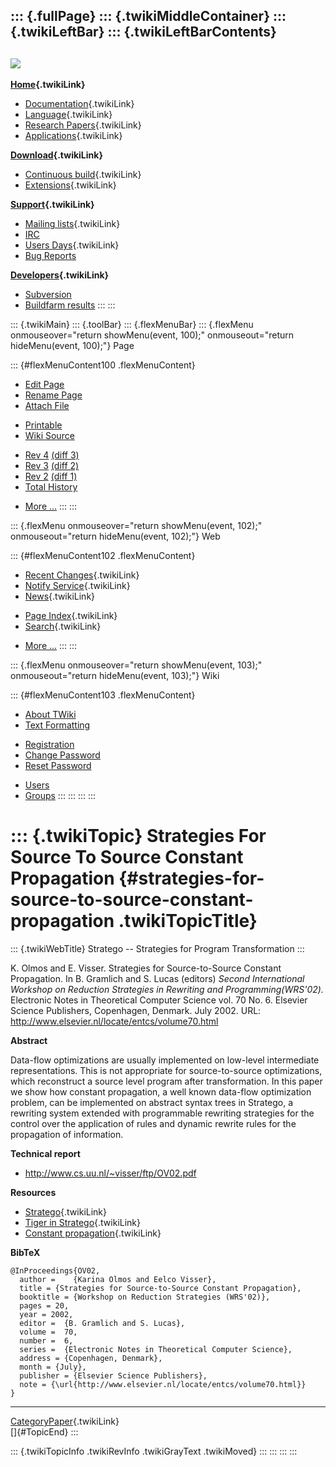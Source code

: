 ::: {.fullPage}
::: {.twikiMiddleContainer}
::: {.twikiLeftBar}
::: {.twikiLeftBarContents}
  ----------------------------------------------------------------------------------
  [![](../pub/Stratego/StrategoLogo/StrategoLogoTextlessWhite-100px.png)](WebHome)
  ----------------------------------------------------------------------------------

**[Home](WebHome){.twikiLink}**

-   [Documentation](StrategoDocumentation){.twikiLink}
-   [Language](StrategoLanguage){.twikiLink}
-   [Research Papers](StrategoPublications){.twikiLink}
-   [Applications](StrategoApplication){.twikiLink}

**[Download](StrategoDownload){.twikiLink}**

-   [Continuous build](ContinuousBuild){.twikiLink}
-   [Extensions](AdditionalPackageDownload){.twikiLink}

**[Support](StrategoSupport){.twikiLink}**

-   [Mailing lists](MailingList){.twikiLink}
-   [IRC](irc://irc.freenode.net/#stratego)
-   [Users Days](StrategoUsersDay){.twikiLink}
-   [Bug Reports](http://yellowgrass.org/project/StrategoXT)

**[Developers](StrategoDev){.twikiLink}**

-   [Subversion](https://svn.strategoxt.org/repos/StrategoXT/strategoxt/trunk)
-   [Buildfarm
    results](http://hydra.nixos.org/jobset/strategoxt/strategoxt-release/all)
:::
:::

::: {.twikiMain}
::: {.toolBar}
::: {.flexMenuBar}
::: {.flexMenu onmouseover="return showMenu(event, 100);" onmouseout="return hideMenu(event, 100);"}
Page

::: {#flexMenuContent100 .flexMenuContent}
-   [Edit
    Page](http://www.program-transformation.org/edit/Stratego/StrategiesForSourceToSourceConstantPropagation?t=1536825428)
-   [Rename
    Page](http://www.program-transformation.org/rename/Stratego/StrategiesForSourceToSourceConstantPropagation)
-   [Attach
    File](http://www.program-transformation.org/attach/Stratego/StrategiesForSourceToSourceConstantPropagation)

<!-- -->

-   [Printable](http://www.program-transformation.org/view/Stratego/StrategiesForSourceToSourceConstantPropagation?skin=print.pattern)
-   [Wiki
    Source](http://www.program-transformation.org/view/Stratego/StrategiesForSourceToSourceConstantPropagation?skin=text&raw=on&contenttype=text/plain)

<!-- -->

-   [Rev
    4](http://www.program-transformation.org/view/Stratego/StrategiesForSourceToSourceConstantPropagation?rev=1.4)
    [(diff 3)](http://www.program-transformation.org/rdiff/Stratego/StrategiesForSourceToSourceConstantPropagation?rev1=1.4&rev2=1.3)
-   [Rev
    3](http://www.program-transformation.org/view/Stratego/StrategiesForSourceToSourceConstantPropagation?rev=1.3)
    [(diff 2)](http://www.program-transformation.org/rdiff/Stratego/StrategiesForSourceToSourceConstantPropagation?rev1=1.3&rev2=1.2)
-   [Rev
    2](http://www.program-transformation.org/view/Stratego/StrategiesForSourceToSourceConstantPropagation?rev=1.2)
    [(diff 1)](http://www.program-transformation.org/rdiff/Stratego/StrategiesForSourceToSourceConstantPropagation?rev1=1.2&rev2=1.1)
-   [Total
    History](http://www.program-transformation.org/rdiff/Stratego/StrategiesForSourceToSourceConstantPropagation)

<!-- -->

-   [More
    \...](http://www.program-transformation.org/oops/Stratego/StrategiesForSourceToSourceConstantPropagation?template=oopsmore&param1=1.4&param2=1.4)
:::
:::

::: {.flexMenu onmouseover="return showMenu(event, 102);" onmouseout="return hideMenu(event, 102);"}
Web

::: {#flexMenuContent102 .flexMenuContent}
-   [Recent Changes](WebChanges){.twikiLink}
-   [Notify Service](WebNotify){.twikiLink}
-   [News](WebNews){.twikiLink}

<!-- -->

-   [Page Index](WebIndex){.twikiLink}
-   [Search](WebSearch){.twikiLink}

<!-- -->

-   [More
    \...](http://www.program-transformation.org/oops/Stratego/StrategiesForSourceToSourceConstantPropagation?template=oopsmore&param1=1.4&param2=1.4)
:::
:::

::: {.flexMenu onmouseover="return showMenu(event, 103);" onmouseout="return hideMenu(event, 103);"}
Wiki

::: {#flexMenuContent103 .flexMenuContent}
-   [About
    TWiki](http://www.program-transformation.org/view/TWiki/WebHome)
-   [Text
    Formatting](http://www.program-transformation.org/view/TWiki/TextFormattingRules)

<!-- -->

-   [Registration](http://www.program-transformation.org/view/TWiki/TWikiRegistration)
-   [Change
    Password](http://www.program-transformation.org/view/TWiki/ChangePassword)
-   [Reset
    Password](http://www.program-transformation.org/view/TWiki/ResetPassword)

<!-- -->

-   [Users](http://www.program-transformation.org/view/Main/TWikiUsers)
-   [Groups](http://www.program-transformation.org/view/Main/TWikiGroups)
:::
:::
:::
:::

::: {.twikiTopic}
Strategies For Source To Source Constant Propagation {#strategies-for-source-to-source-constant-propagation .twikiTopicTitle}
====================================================

::: {.twikiWebTitle}
Stratego \-- Strategies for Program Transformation
:::

K. Olmos and E. Visser. Strategies for Source-to-Source Constant
Propagation. In B. Gramlich and S. Lucas (editors) *Second International
Workshop on Reduction Strategies in Rewriting and Programming(WRS\'02).*
Electronic Notes in Theoretical Computer Science vol. 70 No. 6. Elsevier
Science Publishers, Copenhagen, Denmark. July 2002. URL:
<http://www.elsevier.nl/locate/entcs/volume70.html>

**Abstract**

Data-flow optimizations are usually implemented on low-level
intermediate representations. This is not appropriate for
source-to-source optimizations, which reconstruct a source level program
after transformation. In this paper we show how constant propagation, a
well known data-flow optimization problem, can be implemented on
abstract syntax trees in Stratego, a rewriting system extended with
programmable rewriting strategies for the control over the application
of rules and dynamic rewrite rules for the propagation of information.

**Technical report**

-   <http://www.cs.uu.nl/~visser/ftp/OV02.pdf>

**Resources**

-   [Stratego](WebHome){.twikiLink}
-   [Tiger in Stratego](../Tiger/WebHome){.twikiLink}
-   [Constant propagation](ConstantPropagation){.twikiLink}

**BibTeX**

    @InProceedings{OV02,
      author =    {Karina Olmos and Eelco Visser},
      title = {Strategies for Source-to-Source Constant Propagation},
      booktitle = {Workshop on Reduction Strategies (WRS'02)},
      pages = 20,
      year = 2002,
      editor =  {B. Gramlich and S. Lucas},
      volume =  70,
      number =  6,
      series =  {Electronic Notes in Theoretical Computer Science},
      address = {Copenhagen, Denmark},
      month = {July},
      publisher = {Elsevier Science Publishers},
      note = {\url{http://www.elsevier.nl/locate/entcs/volume70.html}}
    }

------------------------------------------------------------------------

[CategoryPaper](../Transform/CategoryPaper){.twikiLink}\
[]{#TopicEnd}
:::

::: {.twikiTopicInfo .twikiRevInfo .twikiGrayText .twikiMoved}
:::
:::
:::
:::
